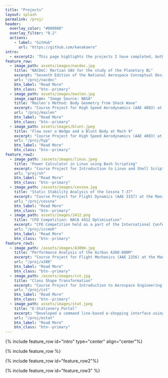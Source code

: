 ```yaml
---
title: "Projects"
layout: splash
permalink: /proj/
header:
  overlay_color: "#000080"
  overlay_filter: "0.2"
  actions:
    - label: "GitHub"
      url: "https://github.com/kanakaero"
intro: 
  - excerpt2: 'This page highlights the projects I have completed, both as part of my coursework and through external opportunities. Additionally, it details the various technical competitions I have participated in.'
feature_row:
  - image_path: assets/images/nacdec.jpg
    title: "NACDeC: Martian UAV for the study of the Planetary BL"
    excerpt: "Seventh Edition of the National Aerospace Conceptual Design Competition (NACDeC) organised in collaboration with ISRO.<br> <b>Date:</b> Ongoing"
    url: "/proj/nacdec"
    btn_label: "Read More"
    btn_class: "btn--primary"
  - image_path: assets/images/maslen.jpg
    image_caption: "Image Source: NASA"
    title: "Maslen's Method: Body Geometry from Shock Wave"
    excerpt: "Course Project for High Speed Aerodynamics (AAE 4083) at the Manipal Institute of Technology, Manipal, India <br> <b>Date:</b> April 2024"
    url: "/proj/maslen"
    btn_label: "Read More"
    btn_class: "btn--primary"
  - image_path: assets/images/blunt.jpeg
    title: "Flow over a Wedge and a Blunt Body at Mach 9"
    excerpt: "Course Project for High Speed Aerodynamics (AAE 4083) at the Manipal Institute of Technology, Manipal, India <br> <b>Date:</b> April 2024"
    url: "/proj/hyp"
    btn_label: "Read More"
    btn_class: "btn--primary"
feature_row2:
  - image_path: /assets/images/linux.jpeg
    title: "Power Calculator in Linux using Bash Scripting"
    excerpt: "Course Project for Introduction to Linux and Shell Scripting (DSE 4313) at the Manipal Institute of Technology, Manipal, India<br> <b>Date:</b> April 2024<br><br>"
    url: "proj/sh"
    btn_label: "Read More"
    btn_class: "btn--primary"
  - image_path: /assets/images/cessna.jpg
    title: "Static Stability Analysis of the Cessna T-37"
    excerpt: "Course Project for Flight Dynamics (AAE 3157) at the Manipal Institute of Technology, Manipal, India<br> <b>Date:</b> December 2023<br><br>"
    url: "/proj/cessna"
    btn_label: "Read More"
    btn_class: "btn--primary"
  - image_path: assets/images/2412.png
    title: "CFD Competition: NACA 4412 Optimisation"
    excerpt: "CFD Competition held as a part of the International Conference on Computational Methods in Engineering and Health Sciences (ICCMEH) 2023. <br> <b>Date:</b> October 2023"
    url: "/proj/iccmeh"
    btn_label: "Read More"
    btn_class: "btn--primary"
feature_row3:
  - image_path: /assets/images/A380m.jpg
    title: "Performance Analysis of the Airbus A380-800M"
    excerpt: "Course Project for Flight Mechanics (AAE 2256) at the Manipal Institute of Technology, Manipal, India<br> <b>Date:</b> April 2023"
    url: "/proj/a380"
    btn_label: "Read More"
    btn_class: "btn--primary"
  - image_path: /assets/images/cst.jpg
    title: "Class Shape Transformation"
    excerpt: "Course Project for Introduction to Aerospace Engineering (AAE 2157) at the Manipal Institute of Technology, Manipal, India<br> <b>Date:</b> December 2022<br><br>"
    url: "/proj/cst"
    btn_label: "Read More"
    btn_class: "btn--primary"
  - image_path: assets/images/stat.jpeg
    title: "E-Stationery Portal"
    excerpt: "Developed a command line-based e-shopping interface using Python and MySQL as a part of my class 12 final project. <br> <b>Date:</b> April 2021<br><br>"
    url: "/proj/estat"
    btn_label: "Read More"
    btn_class: "btn--primary"
---
```


{% include feature_row id="intro" type="center" align="center"%}

{% include feature_row %}

{% include feature_row id="feature_row2"%}

{% include feature_row id="feature_row3" %}
